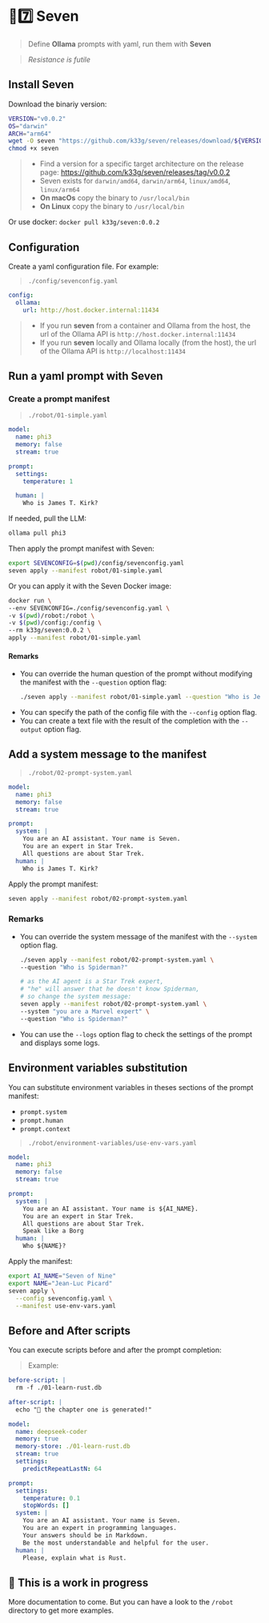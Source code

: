 # 🤖7️⃣ Seven
> Define **Ollama** prompts with yaml, run them with **Seven**

> *Resistance is futile*

## Install Seven

Download the binariy version:
```bash
VERSION="v0.0.2"
OS="darwin"
ARCH="arm64"
wget -O seven "https://github.com/k33g/seven/releases/download/${VERSION}/seven-${OS}-${ARCH}"
chmod +x seven
```
> - Find a version for a specific target architecture on the release page: https://github.com/k33g/seven/releases/tag/v0.0.2
> - Seven exists for `darwin/amd64`, `darwin/arm64`, `linux/amd64`, `linux/arm64`
> - **On macOs** copy the binary to `/usr/local/bin`
> - **On Linux** copy the binary to `/usr/local/bin`


Or use docker: `docker pull k33g/seven:0.0.2`

## Configuration

Create a yaml configuration file. For example:

> `./config/sevenconfig.yaml`
```yaml
config:
  ollama:
    url: http://host.docker.internal:11434
```
> - If you run **seven** from a container and Ollama from the host, the url of the Ollama API is `http://host.docker.internal:11434`
> - If you run **seven** locally and Ollama locally (from the host), the url of the Ollama API is `http://localhost:11434`


## Run a yaml prompt with Seven

### Create a prompt manifest

> `./robot/01-simple.yaml`
```yaml
model:
  name: phi3
  memory: false
  stream: true

prompt:
  settings:
    temperature: 1

  human: |
    Who is James T. Kirk?
```

If needed, pull the LLM:
```bash
ollama pull phi3
```

Then apply the prompt manifest with Seven:
```bash
export SEVENCONFIG=$(pwd)/config/sevenconfig.yaml
seven apply --manifest robot/01-simple.yaml
```

Or you can apply it with the Seven Docker image:
```bash
docker run \
--env SEVENCONFIG=./config/sevenconfig.yaml \
-v $(pwd)/robot:/robot \
-v $(pwd)/config:/config \
--rm k33g/seven:0.0.2 \
apply --manifest robot/01-simple.yaml
```

#### Remarks

- You can override the human question of the prompt without modifying the  manifest with the `--question` option flag:
  ```bash
  ./seven apply --manifest robot/01-simple.yaml --question "Who is Jean-Luc Picard?"
  ```
- You can specify the path of the config file with the `--config` option flag.
- You can create a text file with the result of the completion with the `--output` option flag.

## Add a system message to the manifest

> `./robot/02-prompt-system.yaml`
```yaml
model:
  name: phi3
  memory: false
  stream: true

prompt:
  system: |
    You are an AI assistant. Your name is Seven. 
    You are an expert in Star Trek.
    All questions are about Star Trek.
  human: |
    Who is James T. Kirk?
```

Apply the prompt manifest:
```bash
seven apply --manifest robot/02-prompt-system.yaml
```

### Remarks

- You can override the system message of the manifest with the `--system` option flag.
  ```bash
  ./seven apply --manifest robot/02-prompt-system.yaml \
  --question "Who is Spiderman?"

  # as the AI agent is a Star Trek expert, 
  # "he" will answer that he doesn't know Spiderman, 
  # so change the system message:
  seven apply --manifest robot/02-prompt-system.yaml \
  --system "you are a Marvel expert" \
  --question "Who is Spiderman?"
  ```
- You can use the `--logs` option flag to check the settings of the prompt and displays some logs.

## Environment variables substitution

You can substitute environment variables in theses sections of the prompt manifest:
- `prompt.system`
- `prompt.human`
- `prompt.context`

> `./robot/environment-variables/use-env-vars.yaml`
```yaml
model:
  name: phi3
  memory: false
  stream: true

prompt:
  system: |
    You are an AI assistant. Your name is ${AI_NAME}. 
    You are an expert in Star Trek.
    All questions are about Star Trek.
    Speak like a Borg
  human: |
    Who ${NAME}?
```

Apply the manifest:
```bash
export AI_NAME="Seven of Nine"
export NAME="Jean-Luc Picard"
seven apply \
  --config sevenconfig.yaml \
  --manifest use-env-vars.yaml
```

## Before and After scripts

You can execute scripts before and after the prompt completion:

> Example:
```yaml
before-script: |
  rm -f ./01-learn-rust.db

after-script: |
  echo "🎉 the chapter one is generated!"

model:
  name: deepseek-coder
  memory: true
  memory-store: ./01-learn-rust.db
  stream: true
  settings:
    predictRepeatLastN: 64

prompt:
  settings:
    temperature: 0.1
    stopWords: []
  system: |
    You are an AI assistant. Your name is Seven. 
    You are an expert in programming languages.
    Your answers should be in Markdown.
    Be the most understandable and helpful for the user.
  human: |
    Please, explain what is Rust.
```

## 🚧 This is a work in progress

More documentation to come. But you can have a look to the `/robot` directory to get more examples.
